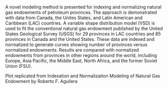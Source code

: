 ##
A novel modeling method is presented for indexing and normalizing natural gas endowments of petroleum provinces. The approach is demonstrated with data
from Canada, the Unites States, and Latin American and Caribbean (LAC) countries. A variable shape distribution model (VSD) is used to fit the conventional natural
gas endowment published by the United States Geological Survey (USGS) for 29 provinces in LAC countries and 85 provinces in Canada and the United States. These
data are indexed and normalized to generate curves showing number of provinces versus normalized endowments. Results are compared with normalized endowments
from provinces in other regions around the world, including Europe, Asia Pacific, the Middle East, North Africa, and the former Soviet Union (FSU). 

Plot replicated from Indexation and Normalization Modeling of Natural Gas Endowment by Roberto F. Aguilera
